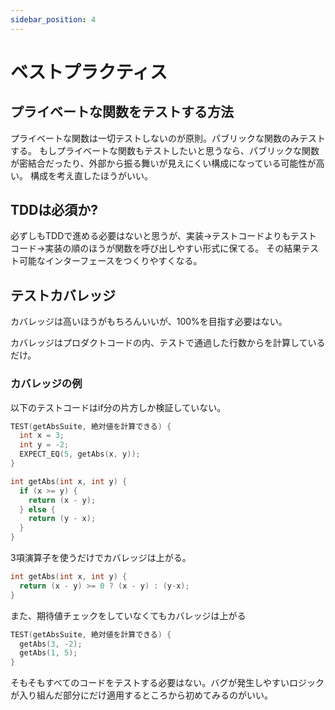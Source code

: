 ```yaml
---
sidebar_position: 4
---
```


# ベストプラクティス

## プライベートな関数をテストする方法

プライベートな関数は一切テストしないのが原則。パブリックな関数のみテストする。
もしプライベートな関数もテストしたいと思うなら、パブリックな関数が密結合だったり、外部から振る舞いが見えにくい構成になっている可能性が高い。
構成を考え直したほうがいい。

## TDDは必須か?

必ずしもTDDで進める必要はないと思うが、実装→テストコードよりもテストコード→実装の順のほうが関数を呼び出しやすい形式に保てる。
その結果テスト可能なインターフェースをつくりやすくなる。

## テストカバレッジ

カバレッジは高いほうがもちろんいいが、100%を目指す必要はない。

カバレッジはプロダクトコードの内、テストで通過した行数からを計算しているだけ。

### カバレッジの例

以下のテストコードはif分の片方しか検証していない。

```c title="テストコード"
TEST(getAbsSuite, 絶対値を計算できる) {
  int x = 3;
  int y = -2;
  EXPECT_EQ(5, getAbs(x, y));
}
```

```c title="プロダクトコード"
int getAbs(int x, int y) {
  if (x >= y) {
    return (x - y);
  } else {
    return (y - x);
  }
}
```

3項演算子を使うだけでカバレッジは上がる。

```c title="プロダクトコード"
int getAbs(int x, int y) {
  return (x - y) >= 0 ? (x - y) : (y-x);
}
```

また、期待値チェックをしていなくてもカバレッジは上がる

```c title="テストコード"
TEST(getAbsSuite, 絶対値を計算できる) {
  getAbs(3, -2);
  getAbs(1, 5);
}
```

そもそもすべてのコードをテストする必要はない。バグが発生しやすいロジックが入り組んだ部分にだけ適用するところから初めてみるのがいい。
